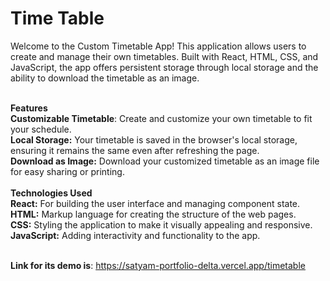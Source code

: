 # Time Table 
Welcome to the Custom Timetable App! This application allows users to create and manage their own timetables. Built with React, HTML, CSS, and JavaScript, the app offers persistent storage through local storage and the ability to download the timetable as an image.<br><br>

**Features**<br>
**Customizable Timetable**: Create and customize your own timetable to fit your schedule.<br>
**Local Storage:** Your timetable is saved in the browser's local storage, ensuring it remains the same even after refreshing the page.<br>
**Download as Image:** Download your customized timetable as an image file for easy sharing or printing.<br><br>
**Technologies Used**<br>
**React:** For building the user interface and managing component state.<br>
**HTML:** Markup language for creating the structure of the web pages.<br>
**CSS:** Styling the application to make it visually appealing and responsive.<br>
**JavaScript:** Adding interactivity and functionality to the app.<br><br>





**Link for its demo is**: https://satyam-portfolio-delta.vercel.app/timetable
